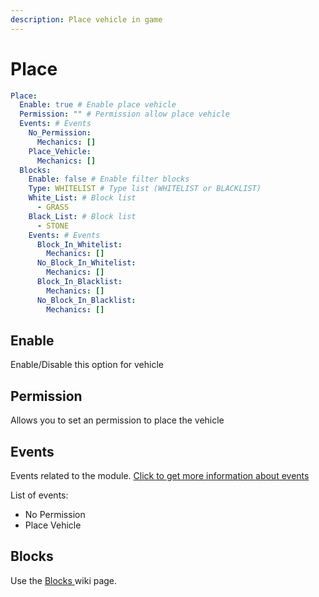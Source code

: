 ```yaml
---
description: Place vehicle in game
---
```


# Place

```yaml
Place:
  Enable: true # Enable place vehicle
  Permission: "" # Permission allow place vehicle
  Events: # Events
    No_Permission:
      Mechanics: []
    Place_Vehicle:
      Mechanics: []
  Blocks: 
    Enable: false # Enable filter blocks
    Type: WHITELIST # Type list (WHITELIST or BLACKLIST)
    White_List: # Block list
      - GRASS
    Black_List: # Block list
      - STONE
    Events: # Events
      Block_In_Whitelist:
        Mechanics: []
      No_Block_In_Whitelist:
        Mechanics: []
      Block_In_Blacklist:
        Mechanics: []
      No_Block_In_Blacklist:
        Mechanics: []
```

## Enable

Enable/Disable this option for vehicle

## Permission

Allows you to set an permission to place the vehicle

## Events

Events related to the module.  [Click to get more information about events](../../events-mechanics/)

List of events:

* No Permission
* Place Vehicle

## Blocks

Use the [Blocks ](blocks.md)wiki page.
